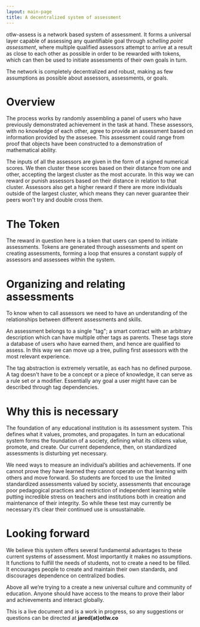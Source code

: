 ```yaml
---
layout: main-page
title: A decentralized system of assessment
---
```


otlw-assess is a network based system of assessment. It forms a universal layer capable of assessing any quantifiable goal through _schelling point assessment_, where multiple qualified assessors attempt to arrive at a result as close to each other as possible in order to be rewarded with tokens, which can then be used to initiate assessments of their own goals in turn.

The network is completely decentralized and robust, making as few assumptions as possible about assessors, assessments, or goals.

# Overview
The process works by randomly assembling a panel of users who have previously demonstrated achievement in the task at hand. These assessors, with no knowledge of each other, agree to provide an assessment based on information provided by the assesee. This assessment could range from proof that objects have been constructed to a demonstration of mathematical ability.

The inputs of all the assessors are given in the form of a signed numerical scores. We then cluster these scores based on their distance from one and other, accepting the largest cluster as the most accurate. In this way we can reward or punish assessors based on their distance in relation to that cluster. Assessors also get a higher reward if there are more individuals outside of the largest cluster, which means they can never guarantee their peers won't try and double cross them.  

# The Token

The reward in question here is a token that users can spend to initiate assessments. Tokens are generated through assessments and spent on creating assessments, forming a loop that ensures a constant supply of assessors and assessees within the system.

# Organizing and relating assessments

To know when to call assessors we need to have an understanding of the relationships between different assessments and skills.

An assessment belongs to a single "tag"; a smart contract with an arbitrary description which can have multiple other tags as parents. These tags store a database of users who have earned them, and hence are qualified to assess. In this way we can move up a tree, pulling first assessors with the most relevant experience.

The tag abstraction is extremely versatile, as each has no defined purpose. A tag doesn't have to be a concept or a piece of knowledge, it can serve as a rule set or a modifier. Essentially any goal a user might have can be described through tag dependencies.

# Why this is necessary

The foundation of any educational institution is its assessment system. This defines what it values, promotes, and propagates. In turn an educational system forms the foundation of a society, defining what its citizens value, promote, and create. Our current dependence, then, on standardized assessments is disturbing yet necessary.

We need ways to measure an individual’s abilities and achievements. If one cannot prove they have learned they cannot operate on that learning with others and move forward. So students are forced to use the limited standardized assessments valued by society, assessments that encourage poor pedagogical practices and restriction of independent learning while putting incredible stress on teachers and institutions both in creation and maintenance of their integrity.  So while these test may currently be necessary it’s clear their continued use is unsustainable.

# Looking forward

We believe this system offers several fundamental advantages to these current systems of assessment. Most importantly it makes no assumptions. It functions to fulfill the needs of students, not to create a need to be filled. It encourages people to create and maintain their own standards, and discourages dependence on centralized bodies.

Above all we’re trying to a create a new universal culture and community of education. Anyone should have access to the means to prove their labor and achievements and interact globally.  

This is a live document and is a work in progress, so any suggestions or questions can be directed at **jared(at)otlw.co**
